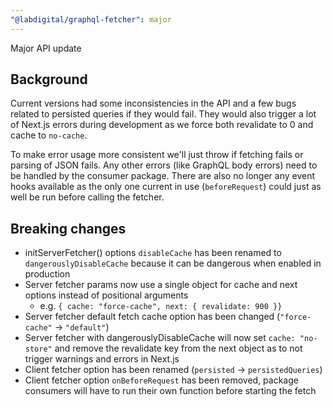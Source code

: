 ```yaml
---
"@labdigital/graphql-fetcher": major
---
```


Major API update

## Background

Current versions had some inconsistencies in the API and a few bugs related to persisted queries if they would fail.
They would also trigger a lot of Next.js errors during development as we force both revalidate to 0 and cache to `no-cache`.

To make error usage more consistent we'll just throw if fetching fails or parsing of JSON fails. Any other errors (like GraphQL body errors) need to be handled by the consumer package.
There are also no longer any event hooks available as the only one current in use (`beforeRequest`) could just as well be run before calling the fetcher.

## Breaking changes

- initServerFetcher() options `disableCache` has been renamed to `dangerouslyDisableCache` because it can be dangerous when enabled in production
- Server fetcher params now use a single object for cache and next options instead of positional arguments
	- e.g. `{ cache: "force-cache", next: { revalidate: 900 }}`
- Server fetcher default fetch cache option has been changed (`"force-cache"` -> `"default"`)
- Server fetcher with dangerouslyDisableCache will now set `cache: "no-store"` and remove the revalidate key from the next object as to not trigger warnings and errors in Next.js
- Client fetcher option has been renamed (`persisted` -> `persistedQueries`)
- Client fetcher option `onBeforeRequest` has been removed, package consumers will have to run their own function before starting the fetch


